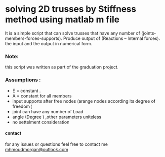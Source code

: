  #  solving 2D trusses by Stiffness method using matlab m file
 
 It is a simple script that can solve trusses that have any number of (joints-members-forces-supports).
 Produce output of (Reactions – Internal forces).
 the input and the output in numerical form.
 
 ### Note: 
 this script was written as part of the graduation project.  
   
 ### Assumptions :

 - E = constant .
 - A = constant for all members
 - input supports after free nodes (arange nodes according its degree of freedom )
 - joint can have any number of Load 
 - angle (Degree ) ,other parameters uniteless
 - no settelment consideration
 
 
 #### contact 
 for any issues or questions feel free to contact me 
 mhmoudmorgan@outlook.com



   
   

